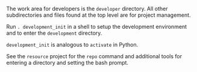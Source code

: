 

The work area for developers is the `developer` directory. All other subdirectories
and files found at the top level are for project management.

Run `. development_init` in a shell to setup the development environment and to enter the
`development` directory.

`development_init` is analogous to `activate` in Python.

See the `resource` project for the `repo` command and additional tools for entering 
a directory and setting the bash prompt.

